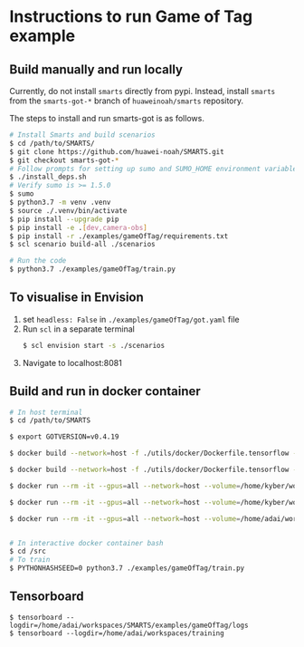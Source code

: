 # Instructions to run Game of Tag example

## Build manually and run locally
Currently, do not install `smarts` directly from pypi. Instead, install `smarts` from the `smarts-got-*` branch of `huaweinoah/smarts` repository. 

The steps to install and run smarts-got is as follows.

```bash
# Install Smarts and build scenarios
$ cd /path/to/SMARTS/
$ git clone https://github.com/huawei-noah/SMARTS.git 
$ git checkout smarts-got-*
# Follow prompts for setting up sumo and SUMO_HOME environment variable
$ ./install_deps.sh
# Verify sumo is >= 1.5.0
$ sumo
$ python3.7 -m venv .venv
$ source ./.venv/bin/activate
$ pip install --upgrade pip
$ pip install -e .[dev,camera-obs]
$ pip install -r ./examples/gameOfTag/requirements.txt
$ scl scenario build-all ./scenarios

# Run the code 
$ python3.7 ./examples/gameOfTag/train.py
```

## To visualise in Envision
1. set `headless: False` in `./examples/gameOfTag/got.yaml` file
2. Run `scl` in a separate terminal
    ```bash
    $ scl envision start -s ./scenarios
    ```
3. Navigate to localhost:8081

## Build and run in docker container
```bash
# In host terminal
$ cd /path/to/SMARTS

$ export GOTVERSION=v0.4.19

$ docker build --network=host -f ./utils/docker/Dockerfile.tensorflow -t adaickalavan/smarts:v0.4.19-tensorflow .

$ docker build --network=host -f ./utils/docker/Dockerfile.tensorflow -t test .

$ docker run --rm -it --gpus=all --network=host --volume=/home/kyber/workspaces/SMARTS/:/src/ adaickalavan/smarts:v0.4.19-tensorflow

$ docker run --rm -it --gpus=all --network=host --volume=/home/kyber/workspaces/SMARTS/examples/gameOfTag/logs:/src/examples/gameOfTag/logs --volume=/home/kyber/workspaces/SMARTS/examples/gameOfTag/models:/src/examples/gameOfTag/models adaickalavan/smarts:v0.4.19-tensorflow

$ docker run --rm -it --gpus=all --network=host --volume=/home/adai/workspaces/SMARTS/:/src/ adaickalavan/smarts:v0.4.19-tensorflow


# In interactive docker container bash 
$ cd /src
# To train
$ PYTHONHASHSEED=0 python3.7 ./examples/gameOfTag/train.py
```

## Tensorboard
```
$ tensorboard --logdir=/home/adai/workspaces/SMARTS/examples/gameOfTag/logs
$ tensorboard --logdir=/home/adai/workspaces/training
```